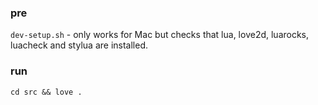 ### pre
`dev-setup.sh` - only works for Mac but checks that lua, love2d, luarocks, luacheck and stylua are installed.   

### run
`cd src && love .`
